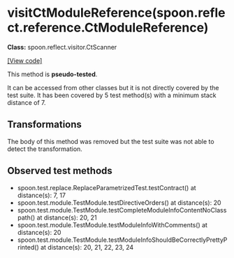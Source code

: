 # visitCtModuleReference(spoon.reflect.reference.CtModuleReference)

**Class:** spoon.reflect.visitor.CtScanner

[[View code]](https://github.com/INRIA/spoon/blob/fd878bc71b73fc1da82356eaa6578f760c70f0de/src/main/java//spoon/reflect/visitor/CtScanner.java#L928)

This method is **pseudo-tested**.


It can be accessed from other classes but it is not directly covered by the test suite. 
It has been covered by 5 test method(s) with a minimum stack distance of 7.

## Transformations

The body of this method was removed but the test suite was not able to detect the transformation.



## Observed test methods

* spoon.test.replace.ReplaceParametrizedTest.testContract() at distance(s): 7, 17
* spoon.test.module.TestModule.testDirectiveOrders() at distance(s): 20
* spoon.test.module.TestModule.testCompleteModuleInfoContentNoClasspath() at distance(s): 20, 21
* spoon.test.module.TestModule.testModuleInfoWithComments() at distance(s): 20
* spoon.test.module.TestModule.testModuleInfoShouldBeCorrectlyPrettyPrinted() at distance(s): 20, 21, 22, 23, 24

